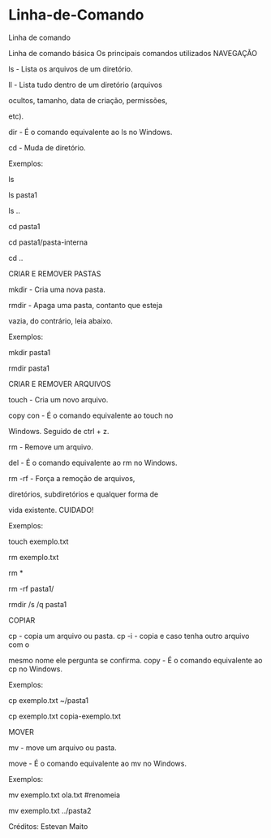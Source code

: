 # Linha-de-Comando
Linha de comando

Linha de comando básica
Os principais comandos utilizados
NAVEGAÇÃO

ls - Lista os arquivos de um diretório.

ll - Lista tudo dentro de um diretório (arquivos 

ocultos, tamanho, data de criação, permissões, 

etc).

dir - É o comando equivalente ao ls no Windows.

cd - Muda de diretório.

Exemplos:

ls

ls pasta1

ls ..

cd pasta1

cd pasta1/pasta-interna

cd ..

CRIAR E REMOVER PASTAS

mkdir - Cria uma nova pasta.

rmdir - Apaga uma pasta, contanto que esteja 

vazia, do contrário, leia abaixo.

Exemplos:

mkdir pasta1

rmdir pasta1

CRIAR E REMOVER ARQUIVOS

touch - Cria um novo arquivo.

copy con - É o comando equivalente ao touch no 

Windows. Seguido de ctrl + z.

rm - Remove um arquivo.

del - É o comando equivalente ao rm no Windows.

rm -rf - Força a remoção de arquivos, 

diretórios, subdiretórios e qualquer forma de 

vida existente. CUIDADO!

Exemplos:

touch exemplo.txt

rm exemplo.txt

rm *

rm -rf pasta1/

rmdir /s /q pasta1

COPIAR

cp - copia um arquivo ou pasta.
cp -i - copia e caso tenha outro arquivo com o 

mesmo nome ele pergunta se confirma.
copy - É o comando equivalente ao cp no Windows.

Exemplos:

cp exemplo.txt ~/pasta1

cp exemplo.txt copia-exemplo.txt

MOVER

mv - move um arquivo ou pasta.

move - É o comando equivalente ao mv no Windows.

Exemplos:

mv exemplo.txt ola.txt #renomeia

mv exemplo.txt ../pasta2

Créditos: Estevan Maito 
